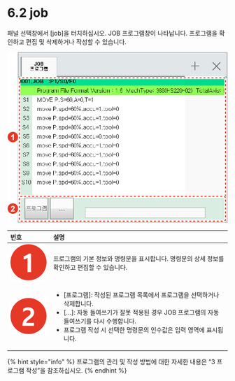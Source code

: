 # 6.2 job

패널 선택창에서 \[job\]을 터치하십시오. JOB 프로그램창이 나타납니다. 프로그램을 확인하고 편집 및 삭제하거나 작성할 수 있습니다.

![&#xADF8;&#xB9BC; 34 JOB &#xD504;&#xB85C;&#xADF8;&#xB7A8;](../.gitbook/assets/image%20%28156%29.png)

<table>
  <thead>
    <tr>
      <th style="text-align:left">&#xBC88;&#xD638;</th>
      <th style="text-align:left">&#xC124;&#xBA85;</th>
    </tr>
  </thead>
  <tbody>
    <tr>
      <td style="text-align:left">
        <img src="../.gitbook/assets/c1.png" alt/>
      </td>
      <td style="text-align:left">&#xD504;&#xB85C;&#xADF8;&#xB7A8;&#xC758; &#xAE30;&#xBCF8; &#xC815;&#xBCF4;&#xC640;
        &#xBA85;&#xB839;&#xBB38;&#xC744; &#xD45C;&#xC2DC;&#xD569;&#xB2C8;&#xB2E4;.
        &#xBA85;&#xB839;&#xBB38;&#xC758; &#xC0C1;&#xC138; &#xC815;&#xBCF4;&#xB97C;
        &#xD655;&#xC778;&#xD558;&#xACE0; &#xD3B8;&#xC9D1;&#xD560; &#xC218; &#xC788;&#xC2B5;&#xB2C8;&#xB2E4;.</td>
    </tr>
    <tr>
      <td style="text-align:left">
        <img src="../.gitbook/assets/c2.png" alt/>
      </td>
      <td style="text-align:left">
        <ul>
          <li>[&#xD504;&#xB85C;&#xADF8;&#xB7A8;]: &#xC791;&#xC131;&#xB41C; &#xD504;&#xB85C;&#xADF8;&#xB7A8;
            &#xBAA9;&#xB85D;&#xC5D0;&#xC11C; &#xD504;&#xB85C;&#xADF8;&#xB7A8;&#xC744;
            &#xC120;&#xD0DD;&#xD558;&#xAC70;&#xB098; &#xC0AD;&#xC81C;&#xD569;&#xB2C8;&#xB2E4;.
            <br
            />
          </li>
          <li>[&#x2026;]: &#xC790;&#xB3D9; &#xB4E4;&#xC5EC;&#xC4F0;&#xAE30;&#xAC00;
            &#xC798;&#xBABB; &#xC801;&#xC6A9;&#xB41C; &#xACBD;&#xC6B0; JOB &#xD504;&#xB85C;&#xADF8;&#xB7A8;&#xC758;
            &#xC790;&#xB3D9; &#xB4E4;&#xC5EC;&#xC4F0;&#xAE30;&#xB97C; &#xB2E4;&#xC2DC;
            &#xC218;&#xD589;&#xD569;&#xB2C8;&#xB2E4;.
            <br />
          </li>
          <li>&#xD504;&#xB85C;&#xADF8;&#xB7A8; &#xC791;&#xC131; &#xC2DC; &#xC120;&#xD0DD;&#xD55C;
            &#xBA85;&#xB839;&#xBB38;&#xC758; &#xC778;&#xC218;&#xAC12;&#xC740; &#xC785;&#xB825;
            &#xC601;&#xC5ED;&#xC5D0; &#xD45C;&#xC2DC;&#xB429;&#xB2C8;&#xB2E4;.</li>
        </ul>
      </td>
    </tr>
  </tbody>
</table>

{% hint style="info" %}
프로그램의 관리 및 작성 방법에 대한 자세한 내용은 “3 프로그램 작성”을 참조하십시오.
{% endhint %}



